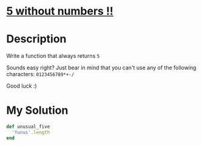 # [5 without numbers !!](https://www.codewars.com/kata/59441520102eaa25260000bf)

# Description
Write a function that always returns `5`

Sounds easy right? Just bear in mind that you can't use any of the following characters: `0123456789*+-/`

Good luck :)

# My Solution
```ruby
def unusual_five
  'Yunus'.length
end  
```
